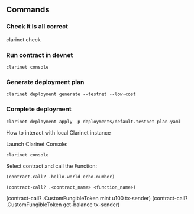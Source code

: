 ## Commands

### Check it is all correct
clarinet check

### Run contract in devnet
```
clarinet console
```

### Generate deployment plan
```
clarinet deployment generate --testnet --low-cost
```

### Complete deployment
```
clarinet deployment apply -p deployments/default.testnet-plan.yaml
```


How to interact with local Clarinet instance

Launch Clarinet Console:

```
clarinet console
```

Select contract and call the Function:

```
(contract-call? .hello-world echo-number)
```

```
(contract-call? .<contract_name> <function_name>)
```

(contract-call? .CustomFungibleToken mint u100 tx-sender)
(contract-call? .CustomFungibleToken get-balance tx-sender)
